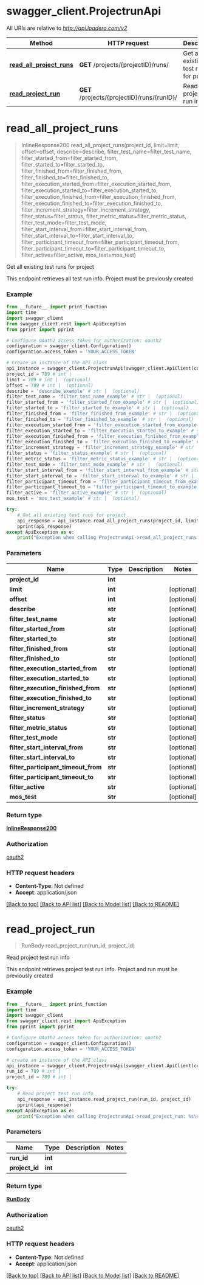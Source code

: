 # swagger_client.ProjectrunApi

All URIs are relative to *http://api.loadero.com/v2*

Method | HTTP request | Description
------------- | ------------- | -------------
[**read_all_project_runs**](ProjectrunApi.md#read_all_project_runs) | **GET** /projects/{projectID}/runs/ | Get all existing test runs for project
[**read_project_run**](ProjectrunApi.md#read_project_run) | **GET** /projects/{projectID}/runs/{runID}/ | Read project test run info

# **read_all_project_runs**
> InlineResponse200 read_all_project_runs(project_id, limit=limit, offset=offset, describe=describe, filter_test_name=filter_test_name, filter_started_from=filter_started_from, filter_started_to=filter_started_to, filter_finished_from=filter_finished_from, filter_finished_to=filter_finished_to, filter_execution_started_from=filter_execution_started_from, filter_execution_started_to=filter_execution_started_to, filter_execution_finished_from=filter_execution_finished_from, filter_execution_finished_to=filter_execution_finished_to, filter_increment_strategy=filter_increment_strategy, filter_status=filter_status, filter_metric_status=filter_metric_status, filter_test_mode=filter_test_mode, filter_start_interval_from=filter_start_interval_from, filter_start_interval_to=filter_start_interval_to, filter_participant_timeout_from=filter_participant_timeout_from, filter_participant_timeout_to=filter_participant_timeout_to, filter_active=filter_active, mos_test=mos_test)

Get all existing test runs for project

This endpoint retrieves all test run info. Project must be previously created

### Example
```python
from __future__ import print_function
import time
import swagger_client
from swagger_client.rest import ApiException
from pprint import pprint

# Configure OAuth2 access token for authorization: oauth2
configuration = swagger_client.Configuration()
configuration.access_token = 'YOUR_ACCESS_TOKEN'

# create an instance of the API class
api_instance = swagger_client.ProjectrunApi(swagger_client.ApiClient(configuration))
project_id = 789 # int | 
limit = 789 # int |  (optional)
offset = 789 # int |  (optional)
describe = 'describe_example' # str |  (optional)
filter_test_name = 'filter_test_name_example' # str |  (optional)
filter_started_from = 'filter_started_from_example' # str |  (optional)
filter_started_to = 'filter_started_to_example' # str |  (optional)
filter_finished_from = 'filter_finished_from_example' # str |  (optional)
filter_finished_to = 'filter_finished_to_example' # str |  (optional)
filter_execution_started_from = 'filter_execution_started_from_example' # str |  (optional)
filter_execution_started_to = 'filter_execution_started_to_example' # str |  (optional)
filter_execution_finished_from = 'filter_execution_finished_from_example' # str |  (optional)
filter_execution_finished_to = 'filter_execution_finished_to_example' # str |  (optional)
filter_increment_strategy = 'filter_increment_strategy_example' # str |  (optional)
filter_status = 'filter_status_example' # str |  (optional)
filter_metric_status = 'filter_metric_status_example' # str |  (optional)
filter_test_mode = 'filter_test_mode_example' # str |  (optional)
filter_start_interval_from = 'filter_start_interval_from_example' # str |  (optional)
filter_start_interval_to = 'filter_start_interval_to_example' # str |  (optional)
filter_participant_timeout_from = 'filter_participant_timeout_from_example' # str |  (optional)
filter_participant_timeout_to = 'filter_participant_timeout_to_example' # str |  (optional)
filter_active = 'filter_active_example' # str |  (optional)
mos_test = 'mos_test_example' # str |  (optional)

try:
    # Get all existing test runs for project
    api_response = api_instance.read_all_project_runs(project_id, limit=limit, offset=offset, describe=describe, filter_test_name=filter_test_name, filter_started_from=filter_started_from, filter_started_to=filter_started_to, filter_finished_from=filter_finished_from, filter_finished_to=filter_finished_to, filter_execution_started_from=filter_execution_started_from, filter_execution_started_to=filter_execution_started_to, filter_execution_finished_from=filter_execution_finished_from, filter_execution_finished_to=filter_execution_finished_to, filter_increment_strategy=filter_increment_strategy, filter_status=filter_status, filter_metric_status=filter_metric_status, filter_test_mode=filter_test_mode, filter_start_interval_from=filter_start_interval_from, filter_start_interval_to=filter_start_interval_to, filter_participant_timeout_from=filter_participant_timeout_from, filter_participant_timeout_to=filter_participant_timeout_to, filter_active=filter_active, mos_test=mos_test)
    pprint(api_response)
except ApiException as e:
    print("Exception when calling ProjectrunApi->read_all_project_runs: %s\n" % e)
```

### Parameters

Name | Type | Description  | Notes
------------- | ------------- | ------------- | -------------
 **project_id** | **int**|  | 
 **limit** | **int**|  | [optional] 
 **offset** | **int**|  | [optional] 
 **describe** | **str**|  | [optional] 
 **filter_test_name** | **str**|  | [optional] 
 **filter_started_from** | **str**|  | [optional] 
 **filter_started_to** | **str**|  | [optional] 
 **filter_finished_from** | **str**|  | [optional] 
 **filter_finished_to** | **str**|  | [optional] 
 **filter_execution_started_from** | **str**|  | [optional] 
 **filter_execution_started_to** | **str**|  | [optional] 
 **filter_execution_finished_from** | **str**|  | [optional] 
 **filter_execution_finished_to** | **str**|  | [optional] 
 **filter_increment_strategy** | **str**|  | [optional] 
 **filter_status** | **str**|  | [optional] 
 **filter_metric_status** | **str**|  | [optional] 
 **filter_test_mode** | **str**|  | [optional] 
 **filter_start_interval_from** | **str**|  | [optional] 
 **filter_start_interval_to** | **str**|  | [optional] 
 **filter_participant_timeout_from** | **str**|  | [optional] 
 **filter_participant_timeout_to** | **str**|  | [optional] 
 **filter_active** | **str**|  | [optional] 
 **mos_test** | **str**|  | [optional] 

### Return type

[**InlineResponse200**](InlineResponse200.md)

### Authorization

[oauth2](../README.md#oauth2)

### HTTP request headers

 - **Content-Type**: Not defined
 - **Accept**: application/json

[[Back to top]](#) [[Back to API list]](../README.md#documentation-for-api-endpoints) [[Back to Model list]](../README.md#documentation-for-models) [[Back to README]](../README.md)

# **read_project_run**
> RunBody read_project_run(run_id, project_id)

Read project test run info

This endpoint retrieves project test run info. Project and run must be previously created

### Example
```python
from __future__ import print_function
import time
import swagger_client
from swagger_client.rest import ApiException
from pprint import pprint

# Configure OAuth2 access token for authorization: oauth2
configuration = swagger_client.Configuration()
configuration.access_token = 'YOUR_ACCESS_TOKEN'

# create an instance of the API class
api_instance = swagger_client.ProjectrunApi(swagger_client.ApiClient(configuration))
run_id = 789 # int | 
project_id = 789 # int | 

try:
    # Read project test run info
    api_response = api_instance.read_project_run(run_id, project_id)
    pprint(api_response)
except ApiException as e:
    print("Exception when calling ProjectrunApi->read_project_run: %s\n" % e)
```

### Parameters

Name | Type | Description  | Notes
------------- | ------------- | ------------- | -------------
 **run_id** | **int**|  | 
 **project_id** | **int**|  | 

### Return type

[**RunBody**](RunBody.md)

### Authorization

[oauth2](../README.md#oauth2)

### HTTP request headers

 - **Content-Type**: Not defined
 - **Accept**: application/json

[[Back to top]](#) [[Back to API list]](../README.md#documentation-for-api-endpoints) [[Back to Model list]](../README.md#documentation-for-models) [[Back to README]](../README.md)

